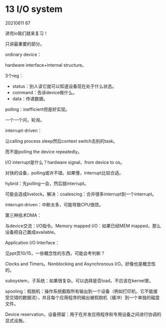 # 13 I/O system





20210611 67

讲完io我们就来复习！



只讲最重要的部分。

ordinary device：

hardware interface+internal structure。

3个reg：

- status：别人读它就可以知道设备现在处于什么状态。
- command：告诉device做什么。
- data：传递数据。



polling：inefficient但是好实现。

一个一个问，轮询。

interrupt-driven：

让calling process sleep然后context switch去别的task。

而不是polling the device repeatedly。



I/O interrupt是什么？hardware signal，from device to os。



对快的设备，polling或许不错。如果慢，interrupt比较合适。

hybrid：先polling一会，然后就interrupt。

可能会造成livelock。解决：coalescing：合并很多interrupt到一个interrupt。



interrupt-driven：中断太多，可能导致CPU很烦。

第三种技术DMA：

与device交流：I/O指令。Memory mapped I/O：如果已经MEM mapped，那么设备把自己置成available。



Application I/O Interface：

见ppt页10/15，一些概念性的东西，可能会考判断？

Clocks and Timers。Nonblocking and Asynchronous I/O。好像也是概念性的。



subsystem，子系统：如果很复杂。可以选择是否load，不应该在kernel里。

spooling：假脱机：操作系统截取所有输出到一个设备（例如打印机，它不能接受交错的数据流），并且每个应用程序的输出被假脱机（缓冲）到一个单独的磁盘文件。

Device reservation，设备预留：用于在并发应用程序和专用设备之间进行协调的显式设施。

















